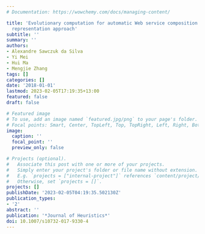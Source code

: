 ```yaml
---
# Documentation: https://wowchemy.com/docs/managing-content/

title: 'Evolutionary computation for automatic Web service composition: an indirect
  representation approach'
subtitle: ''
summary: ''
authors:
- Alexandre Sawczuk da Silva
- Yi Mei
- Hui Ma
- Mengjie Zhang
tags: []
categories: []
date: '2018-01-01'
lastmod: 2023-02-05T17:19:35+13:00
featured: false
draft: false

# Featured image
# To use, add an image named `featured.jpg/png` to your page's folder.
# Focal points: Smart, Center, TopLeft, Top, TopRight, Left, Right, BottomLeft, Bottom, BottomRight.
image:
  caption: ''
  focal_point: ''
  preview_only: false

# Projects (optional).
#   Associate this post with one or more of your projects.
#   Simply enter your project's folder or file name without extension.
#   E.g. `projects = ["internal-project"]` references `content/project/deep-learning/index.md`.
#   Otherwise, set `projects = []`.
projects: []
publishDate: '2023-02-05T04:19:35.502130Z'
publication_types:
- '2'
abstract: ''
publication: '*Journal of Heuristics*'
doi: 10.1007/s10732-017-9330-4
---
```

